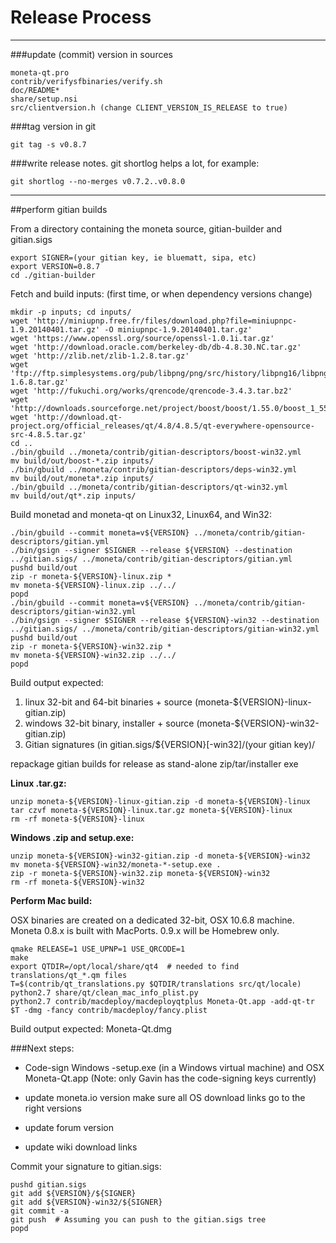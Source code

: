 Release Process
====================

* * *

###update (commit) version in sources


	moneta-qt.pro
	contrib/verifysfbinaries/verify.sh
	doc/README*
	share/setup.nsi
	src/clientversion.h (change CLIENT_VERSION_IS_RELEASE to true)

###tag version in git

	git tag -s v0.8.7

###write release notes. git shortlog helps a lot, for example:

	git shortlog --no-merges v0.7.2..v0.8.0

* * *

##perform gitian builds

 From a directory containing the moneta source, gitian-builder and gitian.sigs
  
	export SIGNER=(your gitian key, ie bluematt, sipa, etc)
	export VERSION=0.8.7
	cd ./gitian-builder

 Fetch and build inputs: (first time, or when dependency versions change)

	mkdir -p inputs; cd inputs/
	wget 'http://miniupnp.free.fr/files/download.php?file=miniupnpc-1.9.20140401.tar.gz' -O miniupnpc-1.9.20140401.tar.gz'
	wget 'https://www.openssl.org/source/openssl-1.0.1i.tar.gz'
	wget 'http://download.oracle.com/berkeley-db/db-4.8.30.NC.tar.gz'
	wget 'http://zlib.net/zlib-1.2.8.tar.gz'
	wget 'ftp://ftp.simplesystems.org/pub/libpng/png/src/history/libpng16/libpng-1.6.8.tar.gz'
	wget 'http://fukuchi.org/works/qrencode/qrencode-3.4.3.tar.bz2'
	wget 'http://downloads.sourceforge.net/project/boost/boost/1.55.0/boost_1_55_0.tar.bz2'
	wget 'http://download.qt-project.org/official_releases/qt/4.8/4.8.5/qt-everywhere-opensource-src-4.8.5.tar.gz'
	cd ..
	./bin/gbuild ../moneta/contrib/gitian-descriptors/boost-win32.yml
	mv build/out/boost-*.zip inputs/
	./bin/gbuild ../moneta/contrib/gitian-descriptors/deps-win32.yml
	mv build/out/moneta*.zip inputs/
	./bin/gbuild ../moneta/contrib/gitian-descriptors/qt-win32.yml
	mv build/out/qt*.zip inputs/

 Build monetad and moneta-qt on Linux32, Linux64, and Win32:
  
	./bin/gbuild --commit moneta=v${VERSION} ../moneta/contrib/gitian-descriptors/gitian.yml
	./bin/gsign --signer $SIGNER --release ${VERSION} --destination ../gitian.sigs/ ../moneta/contrib/gitian-descriptors/gitian.yml
	pushd build/out
	zip -r moneta-${VERSION}-linux.zip *
	mv moneta-${VERSION}-linux.zip ../../
	popd
	./bin/gbuild --commit moneta=v${VERSION} ../moneta/contrib/gitian-descriptors/gitian-win32.yml
	./bin/gsign --signer $SIGNER --release ${VERSION}-win32 --destination ../gitian.sigs/ ../moneta/contrib/gitian-descriptors/gitian-win32.yml
	pushd build/out
	zip -r moneta-${VERSION}-win32.zip *
	mv moneta-${VERSION}-win32.zip ../../
	popd

  Build output expected:

  1. linux 32-bit and 64-bit binaries + source (moneta-${VERSION}-linux-gitian.zip)
  2. windows 32-bit binary, installer + source (moneta-${VERSION}-win32-gitian.zip)
  3. Gitian signatures (in gitian.sigs/${VERSION}[-win32]/(your gitian key)/

repackage gitian builds for release as stand-alone zip/tar/installer exe

**Linux .tar.gz:**

	unzip moneta-${VERSION}-linux-gitian.zip -d moneta-${VERSION}-linux
	tar czvf moneta-${VERSION}-linux.tar.gz moneta-${VERSION}-linux
	rm -rf moneta-${VERSION}-linux

**Windows .zip and setup.exe:**

	unzip moneta-${VERSION}-win32-gitian.zip -d moneta-${VERSION}-win32
	mv moneta-${VERSION}-win32/moneta-*-setup.exe .
	zip -r moneta-${VERSION}-win32.zip moneta-${VERSION}-win32
	rm -rf moneta-${VERSION}-win32

**Perform Mac build:**

  OSX binaries are created on a dedicated 32-bit, OSX 10.6.8 machine.
  Moneta 0.8.x is built with MacPorts.  0.9.x will be Homebrew only.

	qmake RELEASE=1 USE_UPNP=1 USE_QRCODE=1
	make
	export QTDIR=/opt/local/share/qt4  # needed to find translations/qt_*.qm files
	T=$(contrib/qt_translations.py $QTDIR/translations src/qt/locale)
	python2.7 share/qt/clean_mac_info_plist.py
	python2.7 contrib/macdeploy/macdeployqtplus Moneta-Qt.app -add-qt-tr $T -dmg -fancy contrib/macdeploy/fancy.plist

 Build output expected: Moneta-Qt.dmg

###Next steps:

* Code-sign Windows -setup.exe (in a Windows virtual machine) and
  OSX Moneta-Qt.app (Note: only Gavin has the code-signing keys currently)

* update moneta.io version
  make sure all OS download links go to the right versions

* update forum version

* update wiki download links

Commit your signature to gitian.sigs:

	pushd gitian.sigs
	git add ${VERSION}/${SIGNER}
	git add ${VERSION}-win32/${SIGNER}
	git commit -a
	git push  # Assuming you can push to the gitian.sigs tree
	popd

